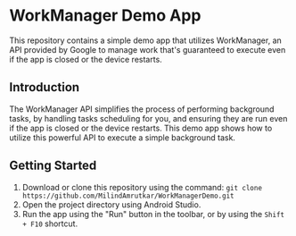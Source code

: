 # WorkManager Demo App

This repository contains a simple demo app that utilizes WorkManager, an API provided by Google to manage work that's guaranteed to execute even if the app is closed or the device restarts.

## Introduction

The WorkManager API simplifies the process of performing background tasks, by handling tasks scheduling for you, and ensuring they are run even if the app is closed or the device restarts. This demo app shows how to utilize this powerful API to execute a simple background task.

## Getting Started
1. Download or clone this repository using the command: `git clone https://github.com/MilindAmrutkar/WorkManagerDemo.git`
2. Open the project directory using Android Studio.
3. Run the app using the "Run" button in the toolbar, or by using the `Shift + F10` shortcut.

